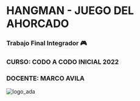 # HANGMAN - JUEGO DEL AHORCADO

### Trabajo Final Integrador :video_game:
### CURSO: CODO A CODO INICIAL 2022
### DOCENTE: MARCO AVILA

![logo_ada]()

